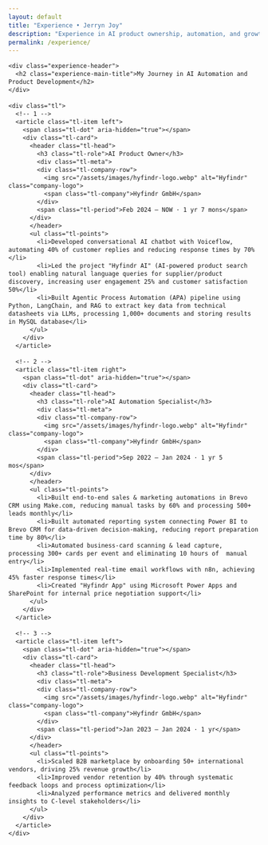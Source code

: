 ```yaml
---
layout: default
title: "Experience • Jerryn Joy"
description: "Experience in AI product ownership, automation, and growth."
permalink: /experience/
---
```


<section class="experience experience--timeline" id="experience">
  <div class="container">

    <div class="experience-header">
      <h2 class="experience-main-title">My Journey in AI Automation and Product Development</h2>
    </div>

    <div class="tl">
      <!-- 1 -->
      <article class="tl-item left">
        <span class="tl-dot" aria-hidden="true"></span>
        <div class="tl-card">
          <header class="tl-head">
            <h3 class="tl-role">AI Product Owner</h3>
            <div class="tl-meta">
            <div class="tl-company-row">
              <img src="/assets/images/hyfindr-logo.webp" alt="Hyfindr" class="company-logo">
              <span class="tl-company">Hyfindr GmbH</span>
            </div>
            <span class="tl-period">Feb 2024 – NOW · 1 yr 7 mons</span>
          </div>
          </header>
          <ul class="tl-points">
            <li>Developed conversational AI chatbot with Voiceflow, automating 40% of customer replies and reducing response times by 70%</li>
            <li>Led the project "Hyfindr AI" (AI-powered product search tool) enabling natural language queries for supplier/product discovery, increasing user engagement 25% and customer satisfaction 50%</li>
            <li>Built Agentic Process Automation (APA) pipeline using Python, LangChain, and RAG to extract key data from technical datasheets via LLMs, processing 1,000+ documents and storing results in MySQL database</li>
          </ul>
        </div>
      </article>

      <!-- 2 -->
      <article class="tl-item right">
        <span class="tl-dot" aria-hidden="true"></span>
        <div class="tl-card">
          <header class="tl-head">
            <h3 class="tl-role">AI Automation Specialist</h3>
            <div class="tl-meta">
            <div class="tl-company-row">
              <img src="/assets/images/hyfindr-logo.webp" alt="Hyfindr" class="company-logo">
              <span class="tl-company">Hyfindr GmbH</span>
            </div>
            <span class="tl-period">Sep 2022 – Jan 2024 · 1 yr 5 mos</span>
          </div>
          </header>
          <ul class="tl-points">
            <li>Built end-to-end sales & marketing automations in Brevo CRM using Make.com, reducing manual tasks by 60% and processing 500+ leads monthly</li>
            <li>Built automated reporting system connecting Power BI to Brevo CRM for data-driven decision-making, reducing report preparation time by 80%</li>
            <li>Automated business-card scanning & lead capture, processing 300+ cards per event and eliminating 10 hours of  manual entry</li>
            <li>Implemented real-time email workflows with n8n, achieving 45% faster response times</li>
            <li>Created "Hyfindr App" using Microsoft Power Apps and SharePoint for internal price negotiation support</li>
          </ul>
        </div>
      </article>

      <!-- 3 -->
      <article class="tl-item left">
        <span class="tl-dot" aria-hidden="true"></span>
        <div class="tl-card">
          <header class="tl-head">
            <h3 class="tl-role">Business Development Specialist</h3>
            <div class="tl-meta">
            <div class="tl-company-row">
              <img src="/assets/images/hyfindr-logo.webp" alt="Hyfindr" class="company-logo">
              <span class="tl-company">Hyfindr GmbH</span>
            </div>
            <span class="tl-period">Jan 2023 – Jan 2024 · 1 yr</span>
          </div>
          </header>
          <ul class="tl-points">
            <li>Scaled B2B marketplace by onboarding 50+ international vendors, driving 25% revenue growth</li>
            <li>Improved vendor retention by 40% through systematic feedback loops and process optimization</li>
            <li>Analyzed performance metrics and delivered monthly insights to C-level stakeholders</li>
          </ul>
        </div>
      </article>
    </div>

  </div>
</section>
